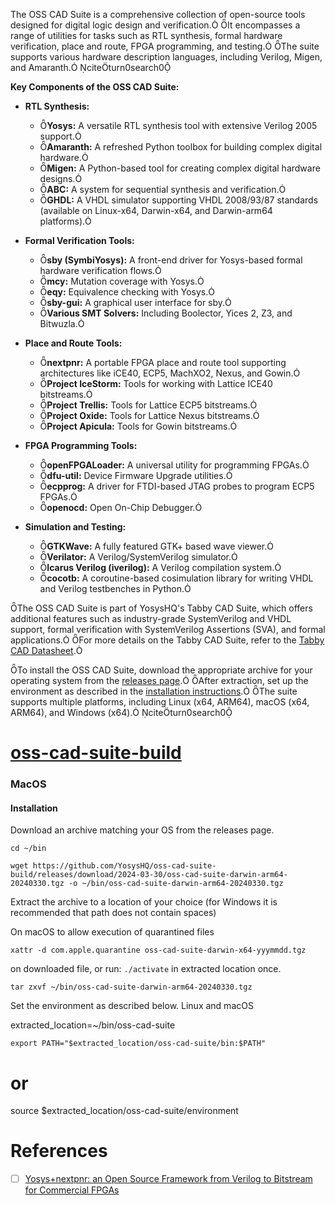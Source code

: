 



The OSS CAD Suite is a comprehensive collection of open-source tools designed for digital logic design and verification. It encompasses a range of utilities for tasks such as RTL synthesis, formal hardware verification, place and route, FPGA programming, and testing. The suite supports various hardware description languages, including Verilog, Migen, and Amaranth. citeturn0search0

**Key Components of the OSS CAD Suite:**

- **RTL Synthesis:**
  - **Yosys:** A versatile RTL synthesis tool with extensive Verilog 2005 support.
  - **Amaranth:** A refreshed Python toolbox for building complex digital hardware.
  - **Migen:** A Python-based tool for creating complex digital hardware designs.
  - **ABC:** A system for sequential synthesis and verification.
  - **GHDL:** A VHDL simulator supporting VHDL 2008/93/87 standards (available on Linux-x64, Darwin-x64, and Darwin-arm64 platforms).

- **Formal Verification Tools:**
  - **sby (SymbiYosys):** A front-end driver for Yosys-based formal hardware verification flows.
  - **mcy:** Mutation coverage with Yosys.
  - **eqy:** Equivalence checking with Yosys.
  - **sby-gui:** A graphical user interface for sby.
  - **Various SMT Solvers:** Including Boolector, Yices 2, Z3, and Bitwuzla.

- **Place and Route Tools:**
  - **nextpnr:** A portable FPGA place and route tool supporting architectures like iCE40, ECP5, MachXO2, Nexus, and Gowin.
  - **Project IceStorm:** Tools for working with Lattice ICE40 bitstreams.
  - **Project Trellis:** Tools for Lattice ECP5 bitstreams.
  - **Project Oxide:** Tools for Lattice Nexus bitstreams.
  - **Project Apicula:** Tools for Gowin bitstreams.

- **FPGA Programming Tools:**
  - **openFPGALoader:** A universal utility for programming FPGAs.
  - **dfu-util:** Device Firmware Upgrade utilities.
  - **ecpprog:** A driver for FTDI-based JTAG probes to program ECP5 FPGAs.
  - **openocd:** Open On-Chip Debugger.

- **Simulation and Testing:**
  - **GTKWave:** A fully featured GTK+ based wave viewer.
  - **Verilator:** A Verilog/SystemVerilog simulator.
  - **Icarus Verilog (iverilog):** A Verilog compilation system.
  - **cocotb:** A coroutine-based cosimulation library for writing VHDL and Verilog testbenches in Python.

The OSS CAD Suite is part of YosysHQ's Tabby CAD Suite, which offers additional features such as industry-grade SystemVerilog and VHDL support, formal verification with SystemVerilog Assertions (SVA), and formal applications. For more details on the Tabby CAD Suite, refer to the [Tabby CAD Datasheet](https://www.yosyshq.com/tabby-cad-datasheet).

To install the OSS CAD Suite, download the appropriate archive for your operating system from the [releases page](https://github.com/YosysHQ/oss-cad-suite-build/releases). After extraction, set up the environment as described in the [installation instructions](https://github.com/YosysHQ/oss-cad-suite-build/blob/main/README.md). The suite supports multiple platforms, including Linux (x64, ARM64), macOS (x64, ARM64), and Windows (x64). citeturn0search0 



# [oss-cad-suite-build](https://github.com/YosysHQ/oss-cad-suite-build)



### MacOS


#### Installation

Download an archive matching your OS from the releases page.

```
cd ~/bin
```

```
wget https://github.com/YosysHQ/oss-cad-suite-build/releases/download/2024-03-30/oss-cad-suite-darwin-arm64-20240330.tgz -o ~/bin/oss-cad-suite-darwin-arm64-20240330.tgz
```

Extract the archive to a location of your choice (for Windows it is recommended that path does not contain spaces)


On macOS to allow execution of quarantined files 
```
xattr -d com.apple.quarantine oss-cad-suite-darwin-x64-yyymmdd.tgz
```
 on downloaded file, or run: `./activate` in extracted location once.

```
tar zxvf ~/bin/oss-cad-suite-darwin-arm64-20240330.tgz
```

Set the environment as described below.
Linux and macOS

extracted_location=~/bin/oss-cad-suite

```
export PATH="$extracted_location/oss-cad-suite/bin:$PATH"
```

# or

source $extracted_location/oss-cad-suite/environment

# References

- [ ] [Yosys+nextpnr: an Open Source Framework from Verilog to Bitstream for Commercial FPGAs](https://arxiv.org/pdf/1903.10407)
